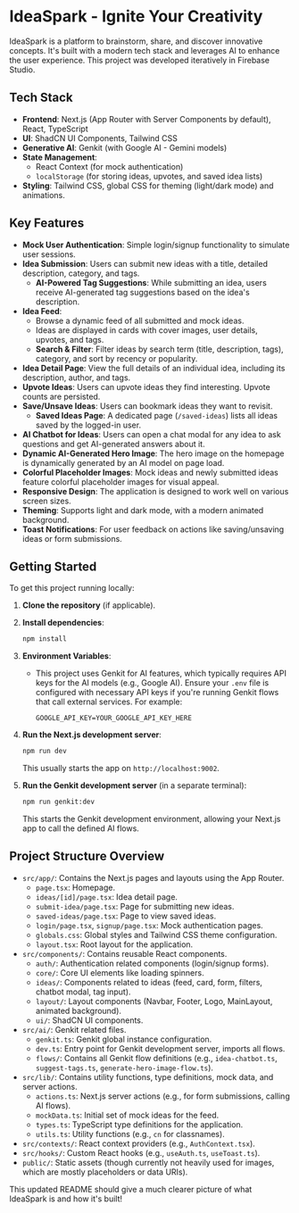 
# IdeaSpark - Ignite Your Creativity

IdeaSpark is a platform to brainstorm, share, and discover innovative concepts. It's built with a modern tech stack and leverages AI to enhance the user experience. This project was developed iteratively in Firebase Studio.

## Tech Stack

*   **Frontend**: Next.js (App Router with Server Components by default), React, TypeScript
*   **UI**: ShadCN UI Components, Tailwind CSS
*   **Generative AI**: Genkit (with Google AI - Gemini models)
*   **State Management**:
    *   React Context (for mock authentication)
    *   `localStorage` (for storing ideas, upvotes, and saved idea lists)
*   **Styling**: Tailwind CSS, global CSS for theming (light/dark mode) and animations.

## Key Features

*   **Mock User Authentication**: Simple login/signup functionality to simulate user sessions.
*   **Idea Submission**: Users can submit new ideas with a title, detailed description, category, and tags.
    *   **AI-Powered Tag Suggestions**: While submitting an idea, users receive AI-generated tag suggestions based on the idea's description.
*   **Idea Feed**:
    *   Browse a dynamic feed of all submitted and mock ideas.
    *   Ideas are displayed in cards with cover images, user details, upvotes, and tags.
    *   **Search & Filter**: Filter ideas by search term (title, description, tags), category, and sort by recency or popularity.
*   **Idea Detail Page**: View the full details of an individual idea, including its description, author, and tags.
*   **Upvote Ideas**: Users can upvote ideas they find interesting. Upvote counts are persisted.
*   **Save/Unsave Ideas**: Users can bookmark ideas they want to revisit.
    *   **Saved Ideas Page**: A dedicated page (`/saved-ideas`) lists all ideas saved by the logged-in user.
*   **AI Chatbot for Ideas**: Users can open a chat modal for any idea to ask questions and get AI-generated answers about it.
*   **Dynamic AI-Generated Hero Image**: The hero image on the homepage is dynamically generated by an AI model on page load.
*   **Colorful Placeholder Images**: Mock ideas and newly submitted ideas feature colorful placeholder images for visual appeal.
*   **Responsive Design**: The application is designed to work well on various screen sizes.
*   **Theming**: Supports light and dark mode, with a modern animated background.
*   **Toast Notifications**: For user feedback on actions like saving/unsaving ideas or form submissions.

## Getting Started

To get this project running locally:

1.  **Clone the repository** (if applicable).
2.  **Install dependencies**:
    ```bash
    npm install
    ```
3.  **Environment Variables**:
    *   This project uses Genkit for AI features, which typically requires API keys for the AI models (e.g., Google AI). Ensure your `.env` file is configured with necessary API keys if you're running Genkit flows that call external services. For example:
        ```
        GOOGLE_API_KEY=YOUR_GOOGLE_API_KEY_HERE
        ```
4.  **Run the Next.js development server**:
    ```bash
    npm run dev
    ```
    This usually starts the app on `http://localhost:9002`.

5.  **Run the Genkit development server** (in a separate terminal):
    ```bash
    npm run genkit:dev
    ```
    This starts the Genkit development environment, allowing your Next.js app to call the defined AI flows.

## Project Structure Overview

*   `src/app/`: Contains the Next.js pages and layouts using the App Router.
    *   `page.tsx`: Homepage.
    *   `ideas/[id]/page.tsx`: Idea detail page.
    *   `submit-idea/page.tsx`: Page for submitting new ideas.
    *   `saved-ideas/page.tsx`: Page to view saved ideas.
    *   `login/page.tsx`, `signup/page.tsx`: Mock authentication pages.
    *   `globals.css`: Global styles and Tailwind CSS theme configuration.
    *   `layout.tsx`: Root layout for the application.
*   `src/components/`: Contains reusable React components.
    *   `auth/`: Authentication related components (login/signup forms).
    *   `core/`: Core UI elements like loading spinners.
    *   `ideas/`: Components related to ideas (feed, card, form, filters, chatbot modal, tag input).
    *   `layout/`: Layout components (Navbar, Footer, Logo, MainLayout, animated background).
    *   `ui/`: ShadCN UI components.
*   `src/ai/`: Genkit related files.
    *   `genkit.ts`: Genkit global instance configuration.
    *   `dev.ts`: Entry point for Genkit development server, imports all flows.
    *   `flows/`: Contains all Genkit flow definitions (e.g., `idea-chatbot.ts`, `suggest-tags.ts`, `generate-hero-image-flow.ts`).
*   `src/lib/`: Contains utility functions, type definitions, mock data, and server actions.
    *   `actions.ts`: Next.js server actions (e.g., for form submissions, calling AI flows).
    *   `mockData.ts`: Initial set of mock ideas for the feed.
    *   `types.ts`: TypeScript type definitions for the application.
    *   `utils.ts`: Utility functions (e.g., `cn` for classnames).
*   `src/contexts/`: React context providers (e.g., `AuthContext.tsx`).
*   `src/hooks/`: Custom React hooks (e.g., `useAuth.ts`, `useToast.ts`).
*   `public/`: Static assets (though currently not heavily used for images, which are mostly placeholders or data URIs).

This updated README should give a much clearer picture of what IdeaSpark is and how it's built!